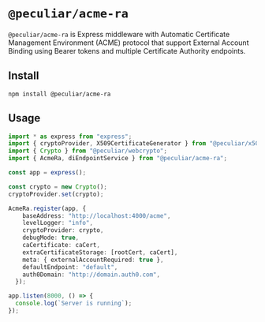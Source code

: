 # `@peculiar/acme-ra`

`@peculiar/acme-ra` is Express middleware with Automatic Certificate Management Environment (ACME) protocol that support External Account Binding using Bearer tokens and multiple Certificate Authority endpoints.

## Install

```
npm install @peculiar/acme-ra
```

## Usage

```ts
import * as express from "express";
import { cryptoProvider, X509CertificateGenerator } from "@peculiar/x509";
import { Crypto } from "@peculiar/webcrypto";
import { AcmeRa, diEndpointService } from "@peculiar/acme-ra";

const app = express();

const crypto = new Crypto();
cryptoProvider.set(crypto);

AcmeRa.register(app, {
    baseAddress: "http://localhost:4000/acme",
    levelLogger: "info",
    cryptoProvider: crypto,
    debugMode: true,
    caCertificate: caCert,
    extraCertificateStorage: [rootCert, caCert],
    meta: { externalAccountRequired: true },
    defaultEndpoint: "default",
    auth0Domain: "http://domain.auth0.com",
  });

app.listen(8000, () => {
  console.log(`Server is running`);
});
```
